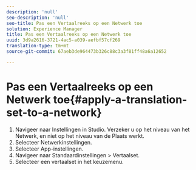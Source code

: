 ```yaml
---
description: 'null'
seo-description: 'null'
seo-title: Pas een Vertaalreeks op een Netwerk toe
solution: Experience Manager
title: Pas een Vertaalreeks op een Netwerk toe
uuid: 3d9a2616-3721-4ac5-a039-aefbf57cf269
translation-type: tm+mt
source-git-commit: 67aeb3de964473b326c88c3a3f81ff48a6a12652

---
```



# Pas een Vertaalreeks op een Netwerk toe{#apply-a-translation-set-to-a-network}

1. Navigeer naar Instellingen in Studio. Verzeker u op het niveau van het Netwerk, en niet op het niveau van de Plaats werkt.
1. Selecteer Netwerkinstellingen.
1. Selecteer App-instellingen.
1. Navigeer naar Standaardinstellingen > Vertaalset.
1. Selecteer een vertaalset in het keuzemenu.

